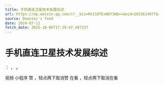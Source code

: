 ```yaml
---
title: 手机直连卫星技术发展综述
url: https://mp.weixin.qq.com/s?__biz=MzI1OTExNDY1NQ==&mid=2651614077&idx=1&sn=0410c49bb827512754874ec76dc84eb5
source: Doonsec's feed
date: 2024-07-11
fetch_date: 2025-10-06T17:39:47.487337
---
```


# 手机直连卫星技术发展综述

：
，
。

视频
小程序
赞
，轻点两下取消赞
在看
，轻点两下取消在看